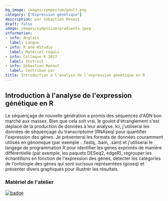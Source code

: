 ```yaml
---
bg_image: images/symposium/gault.png
category: ["Expression génétique"]
description: par Sébastien Renaut
draft: false
image: images/symposium/gradienta.jpeg
information:
- info: Anglais
  label: Langue
- info: R and RStudio
  label: Matériel requis
- info: Colloque R 2017
  label: Instruit
- info: Sébastien Renaut
  label: Contribué par
title: Introduction à l'analyse de l'expression génétique en R
---
```


## Introduction à l'analyse de l'expression génétique en R

Le séquençage de nouvelle génération a promis des séquences d'ADN bon marché aux masses. Bien que cela soit vrai, le goulot d'étranglement s'est déplacé de la production de données à leur analyse. Ici, j'utiliserai les données de séquençage du transcriptome (RNAseq) pour quantifier l'expression des gènes. Je présenterai les formats de données couramment utilisés en génomique (par exemple : .fastq, .bam, .sam) et j'utiliserai le langage de programmation R pour identifier les gènes exprimés de manière différentielle (par exemple, les paquets DESeq2, edgeR), regrouper les échantillons en fonction de l'expression des gènes, détecter les catégories de l'ontologie des gènes qui sont sur/sous représentées (goseq) et présenter divers graphiques pour illustrer les résultats.

### Matériel de l'atelier

[![badge](https://img.shields.io/static/v1?style=for-the-badge&label=Présentation&message=Ouvrir&color=BF616A)](https://github.com/seb951/rnaseq_workshop)